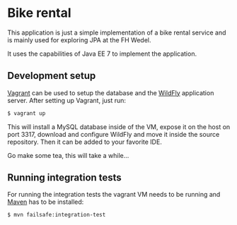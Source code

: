 # Bike rental

This application is just a simple implementation of a bike rental service and
is mainly used for exploring JPA at the FH Wedel.

It uses the capabilities of Java EE 7 to implement the application.

## Development setup

[Vagrant](https://www.vagrantup.com/) can be used to setup the database and the
[WildFly](http://wildfly.org/) application server. After setting up Vagrant, just
run:

```bash
$ vagrant up
```

This will install a MySQL database inside of the VM, expose it on the host on
port 3317, download and configure WildFly and move it inside the source repository.
Then it can be added to your favorite IDE.

Go make some tea, this will take a while...

## Running integration tests

For running the integration tests the vagrant VM needs to be running and
[Maven](http://maven.apache.org) has to be installed:

```bash
$ mvn failsafe:integration-test
```

